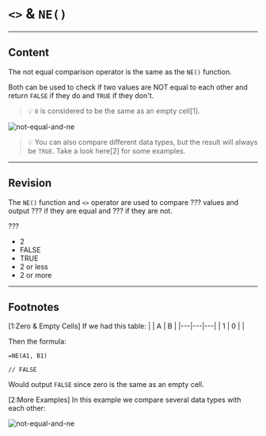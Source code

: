 ﻿---
author: Stefan-Stojanovic

type: normal

category: how to

---

# `<>` & `NE()`

---
## Content

The not equal comparison operator is the same as the `NE()` function.

Both can be used to check if two values are NOT equal to each other and return `FALSE` if they do and `TRUE` if they don't.

> 💡 `0` is considered to be the same as an empty cell[1].

![not-equal-and-ne](https://img.enkipro.com/3f0ddaa33095153e18d65ef25a82406a.png)

> 💡 You can also compare different data types, but the result will always be `TRUE`. Take a look here[2] for some examples.

---
## Revision

The `NE()` function and `<>` operator are used to compare ??? values and output ??? if they are equal and ??? if they are not.

???

- 2
- FALSE
- TRUE
- 2 or less
- 2 or more

---
## Footnotes

[1:Zero & Empty Cells]
If we had this table:
|   | A | B |
|---|---|---|
| 1 | 0 |   |

Then the formula:
```plain-text
=NE(A1, B1)

// FALSE
```

Would output `FALSE` since zero is the same as an empty cell.

[2:More Examples]
In this example we compare several data types with each other:

![not-equal-and-ne](https://img.enkipro.com/b964b6369c94c0891cb1652a5a802f39.png)